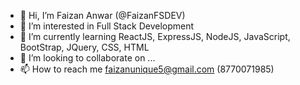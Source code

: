 - 👋 Hi, I’m Faizan Anwar (@FaizanFSDEV)
- 👀 I’m interested in Full Stack Development
- 🌱 I’m currently learning ReactJS, ExpressJS, NodeJS, JavaScript, BootStrap, JQuery, CSS, HTML
- 💞️ I’m looking to collaborate on ...
- 📫 How to reach me faizanunique5@gmail.com (8770071985)

<!---
FaizanFSDEV/FaizanFSDEV is a ✨ special ✨ repository because its `README.md` (this file) appears on your GitHub profile.
You can click the Preview link to take a look at your changes.
--->
